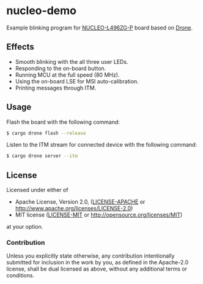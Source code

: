 # nucleo-demo

Example blinking program for [NUCLEO-L496ZG-P] board based on [Drone].

## Effects

* Smooth blinking with the all three user LEDs.
* Responding to the on-board button.
* Running MCU at the full speed (80 MHz).
* Using the on-board LSE for MSI auto-calibration.
* Printing messages through ITM.

## Usage

Flash the board with the following command:

```sh
$ cargo drone flash --release
```

Listen to the ITM stream for connected device with the following command:

```sh
$ cargo drone server --itm
```

[Drone]: https://github.com/drone-os/drone
[NUCLEO-L496ZG-P]:
http://www.st.com/en/evaluation-tools/nucleo-l496zg-p.html

## License

Licensed under either of

 * Apache License, Version 2.0, ([LICENSE-APACHE](LICENSE-APACHE) or
   http://www.apache.org/licenses/LICENSE-2.0)
 * MIT license ([LICENSE-MIT](LICENSE-MIT) or
   http://opensource.org/licenses/MIT)

at your option.

### Contribution

Unless you explicitly state otherwise, any contribution intentionally submitted
for inclusion in the work by you, as defined in the Apache-2.0 license, shall be
dual licensed as above, without any additional terms or conditions.
